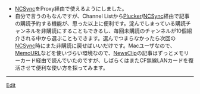 ---
---
* [NCSync](/NCSync)をProxy経由で使えるようにしました。
* 自分で言うのもなんですが、Channel Listから[Plucker](/Plucker)/[NCSync](/NCSync)経由で記事の購読予約する機能が、思った以上に便利です。淀んでしまっている購読チャンネルを非購読にすることもできるし、毎回未購読のチャンネルが10個紹介される中から選ぶこともできます。選んでつまらなかったら次回の[NCSync](/NCSync)時にまた非購読に戻せばいいだけです。Macユーザなので、[MemoURL](/MemoURL)などを使いづらい環境なので、[NewsClip](/NewsClip)の記事はずっとメモリーカード経由で読んでいたのですが、しばらくはまたCF無線LANカードを復活させて便利な使い方を探ってみます。



----
[Edit](https://github.com/vitroid/vitroid.github.io/edit/master/MD/NewsClip_2004-6-24.md)
